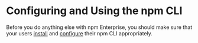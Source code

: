 # Configuring and Using the npm CLI

Before you do anything else with npm Enterprise, you should make sure
that your users [install] and [configure] their npm CLI appropriately.

[install]: /cli/installation.md
[configure]: /cli/configuration.md

